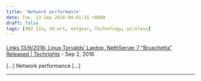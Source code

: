 ```yaml
---
title: 'Network performance'
date: Tue, 13 Sep 2016 04:01:31 +0000
draft: false
tags: [802.11n, dd-wrt, netgear, Technology, wireless]
---
```



#### 
[Links 13/9/2016: ​Linus Torvalds&#8217; Laptop, NethServer 7 “Bruschetta” Released | Techrights](http://techrights.org/2016/09/13/nethserver-7/ "") - <time datetime="2016-09-13 05:49:15">Sep 2, 2016</time>

\[…\] Network performance \[…\]
<hr />
